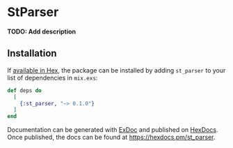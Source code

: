 # StParser

**TODO: Add description**

## Installation

If [available in Hex](https://hex.pm/docs/publish), the package can be installed
by adding `st_parser` to your list of dependencies in `mix.exs`:

```elixir
def deps do
  [
    {:st_parser, "~> 0.1.0"}
  ]
end
```

Documentation can be generated with [ExDoc](https://github.com/elixir-lang/ex_doc)
and published on [HexDocs](https://hexdocs.pm). Once published, the docs can
be found at <https://hexdocs.pm/st_parser>.

